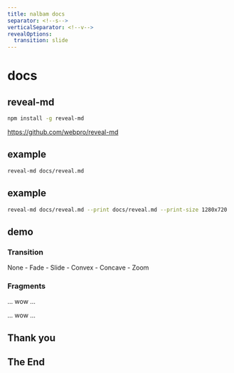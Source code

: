 ```yaml
---
title: nalbam docs
separator: <!--s-->
verticalSeparator: <!--v-->
revealOptions:
  transition: slide
---
```

# docs

<!--s-->

## reveal-md

```bash
npm install -g reveal-md
```

<https://github.com/webpro/reveal-md>

<!--s-->

## example

```bash
reveal-md docs/reveal.md
```

<!--v-->

## example

```bash
reveal-md docs/reveal.md --print docs/reveal.md --print-size 1280x720
```

<!--s-->

## demo

<!--v-->

### Transition

None - Fade - Slide - Convex - Concave - Zoom

<!--v-->

### Fragments

... wow ... <!-- .element: class="fragment" -->

... wow ... <!-- .element: class="fragment" -->

<!--v-->

<!-- .slide: data-background="http://i.giphy.com/90F8aUepslB84.gif" -->

<!--s-->

## Thank you

<!--s-->

## The End
